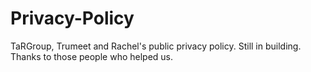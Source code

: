 # Privacy-Policy
TaRGroup, Trumeet and Rachel's public privacy policy. Still in building. Thanks to those people who helped us.
